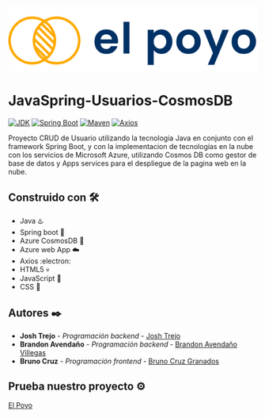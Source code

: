 <p align="center">
  <a href="https://elpoyocrudapp.azurewebsites.net"><img src="https://github.com/jorgejoshuatt/JavaSpring-Usuarios-CosmosDB/blob/main/usuarios/src/main/resources/static/img/poyo-logo.svg" alt="El poyo logo"></a>
</p>

# JavaSpring-Usuarios-CosmosDB 

<a href="https://www.oracle.com/technetwork/java/javase/downloads/index.html"><img alt="JDK" src="https://img.shields.io/badge/JDK-1.8.0_162-orange.svg"/></a>
<a href="https://docs.spring.io/spring-boot/docs/2.5.14/reference/html/"><img alt="Spring Boot" src="https://img.shields.io/badge/Spring Boot-2.5.2.RELEASE-brightgreen.svg"/></a>
<a href="https://maven.apache.org/ref/4.0.0-alpha-4/"><img alt="Maven" src="https://img.shields.io/badge/Maven-4.0.0-red.svg"/></a>
<a href="https://axios-http.com/docs/intro"><img alt="Axios" src="https://img.shields.io/badge/Axios-1.0-blueviolet.svg"/></a>



Proyecto CRUD de Usuario utilizando la tecnologia Java en conjunto con el framework Spring Boot, y con la implementacion de tecnologias en la nube con los servicios de Microsoft Azure, utilizando Cosmos DB como gestor de base de datos y Apps services para el despliegue de la pagina web en la nube.

## Construido con 🛠️

* Java :hotsprings:	
* Spring boot :leaves:	
* Azure CosmosDB :floppy_disk:
* Azure web App :cloud:	
* Axios :electron:	
* HTML5 :skull:
* JavaScript :brain:	
* CSS :cowboy_hat_face:	

## Autores ✒️

* **Josh Trejo** - *Programación backend* - [Josh Trejo](https://github.com/jorgejoshuatt)
* **Brandon Avendaño** - *Programación backend* - [Brandon Avendaño Villegas](https://github.com/LanIkari)
* **Bruno Cruz** - *Programación frontend* - [Bruno Cruz Granados](https://github.com/brus2099)


## Prueba nuestro proyecto ⚙️
[El Poyo](https://elpoyocrudapp.azurewebsites.net/index)
